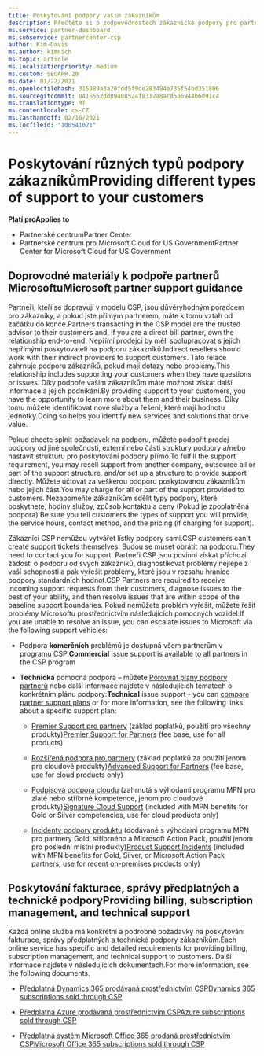```yaml
---
title: Poskytování podpory vašim zákazníkům
description: Přečtěte si o zodpovědnostech zákaznické podpory pro partnery v programu CSP. Zahrnuje podporu pro fakturaci, správu předplatného a technické problémy.
ms.service: partner-dashboard
ms.subservice: partnercenter-csp
author: Kim-Davis
ms.author: kimnich
ms.topic: article
ms.localizationpriority: medium
ms.custom: SEOAPR.20
ms.date: 01/22/2021
ms.openlocfilehash: 315089a3a20fdd5f9de283494e735f54bd351806
ms.sourcegitcommit: 0416562dd89408524f8312a8acd5b6944b6d91c4
ms.translationtype: MT
ms.contentlocale: cs-CZ
ms.lasthandoff: 02/16/2021
ms.locfileid: "100541021"
---
```

# <a name="providing-different-types-of-support-to-your-customers"></a><span data-ttu-id="5aa83-104">Poskytování různých typů podpory zákazníkům</span><span class="sxs-lookup"><span data-stu-id="5aa83-104">Providing different types of support to your customers</span></span>

<span data-ttu-id="5aa83-105">**Platí pro**</span><span class="sxs-lookup"><span data-stu-id="5aa83-105">**Applies to**</span></span>

-  <span data-ttu-id="5aa83-106">Partnerské centrum</span><span class="sxs-lookup"><span data-stu-id="5aa83-106">Partner Center</span></span>
-  <span data-ttu-id="5aa83-107">Partnerské centrum pro Microsoft Cloud for US Government</span><span class="sxs-lookup"><span data-stu-id="5aa83-107">Partner Center for Microsoft Cloud for US Government</span></span>


## <a name="microsoft-partner-support-guidance"></a><span data-ttu-id="5aa83-108">Doprovodné materiály k podpoře partnerů Microsoftu</span><span class="sxs-lookup"><span data-stu-id="5aa83-108">Microsoft partner support guidance</span></span>

<span data-ttu-id="5aa83-109">Partneři, kteří se dopravují v modelu CSP, jsou důvěryhodným poradcem pro zákazníky, a pokud jste přímým partnerem, máte k tomu vztah od začátku do konce.</span><span class="sxs-lookup"><span data-stu-id="5aa83-109">Partners transacting in the CSP model are the trusted advisor to their customers and, if you are a direct bill partner, own the relationship end-to-end.</span></span> <span data-ttu-id="5aa83-110">Nepřímí prodejci by měli spolupracovat s jejich nepřímými poskytovateli na podporu zákazníků.</span><span class="sxs-lookup"><span data-stu-id="5aa83-110">Indirect resellers should work with their indirect providers to support customers.</span></span> <span data-ttu-id="5aa83-111">Tato relace zahrnuje podporu zákazníků, pokud mají dotazy nebo problémy.</span><span class="sxs-lookup"><span data-stu-id="5aa83-111">This relationship includes supporting your customers when they have questions or issues.</span></span> <span data-ttu-id="5aa83-112">Díky podpoře vašim zákazníkům máte možnost získat další informace a jejich podnikání.</span><span class="sxs-lookup"><span data-stu-id="5aa83-112">By providing support to your customers, you have the opportunity to learn more about them and their business.</span></span> <span data-ttu-id="5aa83-113">Díky tomu můžete identifikovat nové služby a řešení, které mají hodnotu jednotky.</span><span class="sxs-lookup"><span data-stu-id="5aa83-113">Doing so helps you identify new services and solutions that drive value.</span></span>

<span data-ttu-id="5aa83-114">Pokud chcete splnit požadavek na podporu, můžete podpořit prodej podpory od jiné společnosti, externí nebo části struktury podpory a/nebo nastavit strukturu pro poskytování podpory přímo.</span><span class="sxs-lookup"><span data-stu-id="5aa83-114">To fulfill the support requirement, you may resell support from another company, outsource all or part of the support structure, and/or set up a structure to provide support directly.</span></span> <span data-ttu-id="5aa83-115">Můžete účtovat za veškerou podporu poskytovanou zákazníkům nebo jejich část.</span><span class="sxs-lookup"><span data-stu-id="5aa83-115">You may charge for all or part of the support provided to customers.</span></span> <span data-ttu-id="5aa83-116">Nezapomeňte zákazníkům sdělit typy podpory, které poskytnete, hodiny služby, způsob kontaktu a ceny (Pokud je zpoplatněná podpora).</span><span class="sxs-lookup"><span data-stu-id="5aa83-116">Be sure you tell customers the types of support you will provide, the service hours, contact method, and the pricing (if charging for support).</span></span>

<span data-ttu-id="5aa83-117">Zákazníci CSP nemůžou vytvářet lístky podpory sami.</span><span class="sxs-lookup"><span data-stu-id="5aa83-117">CSP customers can't create support tickets themselves.</span></span> <span data-ttu-id="5aa83-118">Budou se muset obrátit na podporu.</span><span class="sxs-lookup"><span data-stu-id="5aa83-118">They need to contact you for support.</span></span> <span data-ttu-id="5aa83-119">Partneři CSP jsou povinni získat příchozí žádosti o podporu od svých zákazníků, diagnostikovat problémy nejlépe z vaší schopnosti a pak vyřešit problémy, které jsou v rozsahu hranice podpory standardních hodnot.</span><span class="sxs-lookup"><span data-stu-id="5aa83-119">CSP Partners are required to receive incoming support requests from their customers, diagnose issues to the best of your ability, and then resolve issues that are within scope of the baseline support boundaries.</span></span> <span data-ttu-id="5aa83-120">Pokud nemůžete problém vyřešit, můžete řešit problémy Microsoftu prostřednictvím následujících pomocných vozidel:</span><span class="sxs-lookup"><span data-stu-id="5aa83-120">If you are unable to resolve an issue, you can escalate issues to Microsoft via the following support vehicles:</span></span>

- <span data-ttu-id="5aa83-121">Podpora **komerčních** problémů je dostupná všem partnerům v programu CSP.</span><span class="sxs-lookup"><span data-stu-id="5aa83-121">**Commercial** issue support is available to all partners in the CSP program</span></span>

- <span data-ttu-id="5aa83-122">**Technická** pomocná podpora – můžete [Porovnat plány podpory partnerů](https://partner.microsoft.com/support/partnersupport) nebo další informace najdete v následujících tématech o konkrétním plánu podpory:</span><span class="sxs-lookup"><span data-stu-id="5aa83-122">**Technical** issue support - you can [compare partner support plans](https://partner.microsoft.com/support/partnersupport) or for more information, see the following links  about a specific support plan:</span></span>

  - <span data-ttu-id="5aa83-123">[Premier Support pro partnery](https://partner.microsoft.com/support/microsoft-services-premier-support) (základ poplatků, použití pro všechny produkty)</span><span class="sxs-lookup"><span data-stu-id="5aa83-123">[Premier Support for Partners](https://partner.microsoft.com/support/microsoft-services-premier-support) (fee base, use for all products)</span></span>

  - <span data-ttu-id="5aa83-124">[Rozšířená podpora pro partnery](https://partner.microsoft.com/support/advanced-cloud-support) (základ poplatků za použití jenom pro cloudové produkty)</span><span class="sxs-lookup"><span data-stu-id="5aa83-124">[Advanced Support for Partners](https://partner.microsoft.com/support/advanced-cloud-support) (fee base, use for cloud products only)</span></span>

  - <span data-ttu-id="5aa83-125">[Podpisová podpora cloudu](manage-your-partner-network-benefits.md) (zahrnutá s výhodami programu MPN pro zlaté nebo stříbrné kompetence, jenom pro cloudové produkty)</span><span class="sxs-lookup"><span data-stu-id="5aa83-125">[Signature Cloud Support](manage-your-partner-network-benefits.md) (included with MPN benefits for Gold or Silver competencies, use for cloud products only)</span></span>

  - <span data-ttu-id="5aa83-126">[Incidenty podpory produktu](manage-your-partner-network-benefits.md) (dodávané s výhodami programu MPN pro partnery Gold, stříbrného a Microsoft Action Pack, použití jenom pro poslední místní produkty)</span><span class="sxs-lookup"><span data-stu-id="5aa83-126">[Product Support Incidents](manage-your-partner-network-benefits.md) (included with MPN benefits for Gold, Silver, or Microsoft Action Pack partners, use for recent on-premises products only)</span></span>

## <a name="providing-billing-subscription-management-and-technical-support"></a><span data-ttu-id="5aa83-127">Poskytování fakturace, správy předplatných a technické podpory</span><span class="sxs-lookup"><span data-stu-id="5aa83-127">Providing billing, subscription management, and technical support</span></span> 

<span data-ttu-id="5aa83-128">Každá online služba má konkrétní a podrobné požadavky na poskytování fakturace, správy předplatných a technické podpory zákazníkům.</span><span class="sxs-lookup"><span data-stu-id="5aa83-128">Each online service has specific and detailed requirements for providing billing, subscription management, and technical support to customers.</span></span> <span data-ttu-id="5aa83-129">Další informace najdete v následujících dokumentech.</span><span class="sxs-lookup"><span data-stu-id="5aa83-129">For more information, see the following documents.</span></span>

- [<span data-ttu-id="5aa83-130">Předplatná Dynamics 365 prodávaná prostřednictvím CSP</span><span class="sxs-lookup"><span data-stu-id="5aa83-130">Dynamics 365 subscriptions sold through CSP</span></span>](https://www.microsoftpartnercommunity.com/t5/CSP/Microsoft-Partner-Support-Guidance/m-p/5262#M30)

- [<span data-ttu-id="5aa83-131">Předplatná Azure prodávaná prostřednictvím CSP</span><span class="sxs-lookup"><span data-stu-id="5aa83-131">Azure subscriptions sold through CSP</span></span>](https://www.microsoftpartnercommunity.com/t5/CSP/Microsoft-Partner-Support-Guidance/m-p/5263#M31)

- [<span data-ttu-id="5aa83-132">Předplatná systém Microsoft Office 365 prodaná prostřednictvím CSP</span><span class="sxs-lookup"><span data-stu-id="5aa83-132">Microsoft Office 365 subscriptions sold through CSP</span></span>](https://www.microsoftpartnercommunity.com/t5/CSP/Microsoft-Partner-Support-Guidance/m-p/5264#M32)
